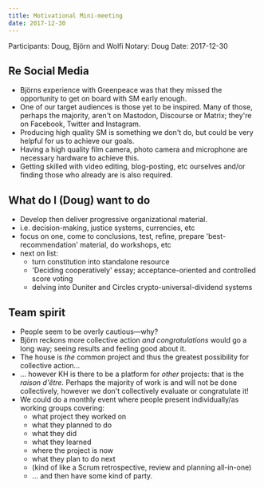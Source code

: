 ```yaml
---
title: Motivational Mini-meeting
date: 2017-12-30
---
```


Participants: Doug, Björn and Wolfi
Notary: Doug
Date: 2017-12-30

## Re Social Media
- Björns experience with Greenpeace was that they missed the opportunity to get on board with SM early enough.
- One of our target audiences is those yet to be inspired. Many of those, perhaps the majority, aren't on Mastodon, Discourse or Matrix; they're on Facebook, Twitter and Instagram.
- Producing high quality SM is something we don't do, but could be very helpful for us to achieve our goals.
- Having a high quality film camera, photo camera and microphone are necessary hardware to achieve this.
- Getting skilled with video editing, blog-posting, etc ourselves and/or finding those who already are is also required.

## What do I (Doug) want to do
- Develop then deliver progressive organizational material.
- i.e. decision-making, justice systems, currencies, etc
- focus on one, come to conclusions, test, refine, prepare 'best-recommendation' material, do workshops, etc
- next on list: 
  - turn constitution into standalone resource
  - 'Deciding cooperatively' essay; acceptance-oriented and controlled score voting
  - delving into Duniter and Circles crypto-universal-dividend systems
  
## Team spirit
- People seem to be overly cautious—why?
- Björn reckons more collective action _and congratulations_ would go a long way; seeing results and feeling good about it.
- The house is *the* common project and thus the greatest possibility for collective action...
- ... however KH is there to be a platform for _other_ projects: that is the _raison d'être._ Perhaps the majority of work is and will not be done collectively, however we don't collectively evaluate or congratulate it!
- We could do a monthly event where people present individually/as working groups covering: 
  - what project they worked on 
  - what they planned to do 
  - what they did 
  - what they learned 
  - where the project is now 
  - what they plan to do next
  - (kind of like a Scrum retrospective, review and planning all-in-one)
  - ... and then have some kind of party.
